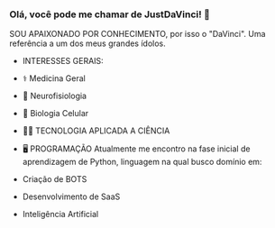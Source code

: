 ### Olá, você pode me chamar de JustDaVinci! 👋

SOU APAIXONADO POR CONHECIMENTO, por isso o "DaVinci". Uma referência a um dos meus
grandes ídolos.

- INTERESSES GERAIS:
- ⚕️ Medicina Geral
- 🧠 Neurofisiologia
- 🧬 Biologia Celular
- 👨‍🔬 TECNOLOGIA APLICADA A CIÊNCIA

- 🖥️ PROGRAMAÇÃO
Atualmente me encontro na fase inicial de aprendizagem de Python, linguagem na qual busco
domínio em:
- Criação de BOTS
- Desenvolvimento de SaaS
- Inteligência Artificial
